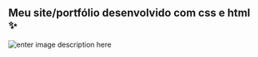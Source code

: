 ## Meu site/portfólio desenvolvido com css e html ✨



![enter image description here](https://i.imgur.com/yBEMn46.png)
